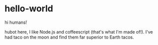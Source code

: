# hello-world

hi humans!

hubot here, I like Node.js and coffeescript (that's what I'm made of!).
I've had taco on the moon and find them far superior to Earth tacos.
